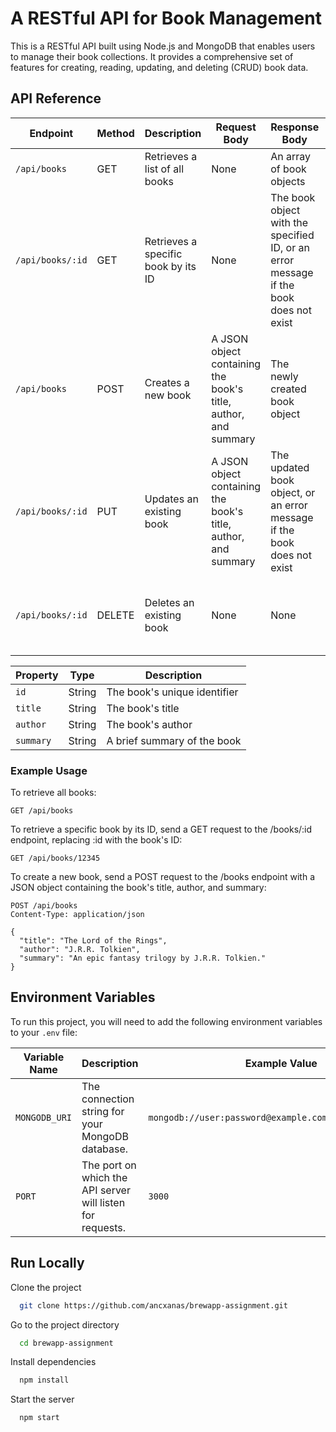 # A RESTful API for Book Management

This is a RESTful API built using Node.js and MongoDB that enables users to manage their book collections. It provides a comprehensive set of features for creating, reading, updating, and deleting (CRUD) book data.

## API Reference

| Endpoint         | Method | Description                         | Request Body                                                   | Response Body                                                                         | Status Code                                    |
| ---------------- | ------ | ----------------------------------- | -------------------------------------------------------------- | ------------------------------------------------------------------------------------- | ---------------------------------------------- |
| `/api/books`     | GET    | Retrieves a list of all books       | None                                                           | An array of book objects                                                              | 200                                            |
| `/api/books/:id` | GET    | Retrieves a specific book by its ID | None                                                           | The book object with the specified ID, or an error message if the book does not exist | 200 (if book found), 404 (if book not found)   |
| `/api/books`     | POST   | Creates a new book                  | A JSON object containing the book's title, author, and summary | The newly created book object                                                         | 201                                            |
| `/api/books/:id` | PUT    | Updates an existing book            | A JSON object containing the book's title, author, and summary | The updated book object, or an error message if the book does not exist               | 200 (if book updated), 404 (if book not found) |
| `/api/books/:id` | DELETE | Deletes an existing book            | None                                                           | None                                                                                  | 204 (if book deleted), 404 (if book not found) |

| Property  | Type   | Description                  |
| --------- | ------ | ---------------------------- |
| `id`      | String | The book's unique identifier |
| `title`   | String | The book's title             |
| `author`  | String | The book's author            |
| `summary` | String | A brief summary of the book  |

### Example Usage

To retrieve all books:

`GET /api/books`

To retrieve a specific book by its ID, send a GET request to the /books/:id endpoint, replacing :id with the book's ID:

`GET /api/books/12345`

To create a new book, send a POST request to the /books endpoint with a JSON object containing the book's title, author, and summary:

```
POST /api/books
Content-Type: application/json

{
  "title": "The Lord of the Rings",
  "author": "J.R.R. Tolkien",
  "summary": "An epic fantasy trilogy by J.R.R. Tolkien."
}
```

## Environment Variables

To run this project, you will need to add the following environment variables to your `.env` file:

| Variable Name | Description                                                | Example Value                                          |
| ------------- | ---------------------------------------------------------- | ------------------------------------------------------ |
| `MONGODB_URI` | The connection string for your MongoDB database.           | `mongodb://user:password@example.com:27018/mydatabase` |
| `PORT`        | The port on which the API server will listen for requests. | `3000`                                                 |

## Run Locally

Clone the project

```bash
  git clone https://github.com/ancxanas/brewapp-assignment.git
```

Go to the project directory

```bash
  cd brewapp-assignment
```

Install dependencies

```bash
  npm install
```

Start the server

```bash
  npm start
```
